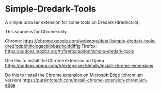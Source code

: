 # Simple-Dredark-Tools
A simple browser extension for some tools on Dredark (drednot.io).

This source is for Chrome only.


Chrome: https://chrome.google.com/webstore/detail/simple-dredark-tools-dred/odpbhlhojogaobiipbaajhoiddlffjg
Firefox: https://addons.mozilla.org/tr/firefox/addon/simple-dredark-tools

Use this to install the Chrome extension on Opera
https://addons.opera.com/tr/extensions/details/install-chrome-extensions

Do this to install the Chrome extension  on Microsoft Edge (chromium version)
https://pureinfotech.com/install-chrome-extension-chromium-edge
